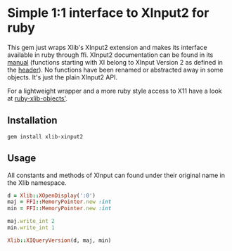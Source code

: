 Simple 1:1 interface to XInput2 for ruby
========================================

This gem just wraps Xlib's XInput2 extension and makes its interface
available in ruby through ffi. XInput2 documentation can be found in its
[manual](http://cgit.freedesktop.org/xorg/lib/libXi/tree/man) (functions
starting with XI belong to XInput Version 2 as defined in the
[header](http://cgit.freedesktop.org/xorg/lib/libXi/tree/include/X11/extensions/XInput2.h)).
No functions have been renamed or abstracted away in some objects. It's
just the plain XInput2 API.

For a lightweight wrapper and a more ruby style access to X11 have a look at
[ruby-xlib-objects'](https://github.com/christopheraue/ruby-xlib-objects).

Installation
------------
```
gem install xlib-xinput2
```

Usage
-----
All constants and methods of XInput can found under their original name in
the Xlib namespace.

```ruby
d = Xlib::XOpenDisplay(':0')
maj = FFI::MemoryPointer.new :int
min = FFI::MemoryPointer.new :int

maj.write_int 2
min.write_int 1

Xlib::XIQueryVersion(d, maj, min)
```